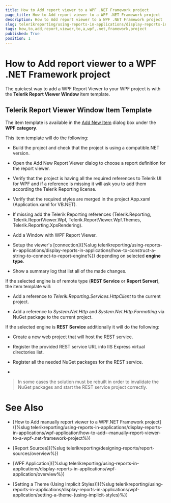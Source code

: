 ```yaml
---
title: How to Add report viewer to a WPF .NET Framework project
page_title: How to Add report viewer to a WPF .NET Framework project 
description: How to Add report viewer to a WPF .NET Framework project
slug: telerikreporting/using-reports-in-applications/display-reports-in-applications/wpf-application/how-to-add-report-viewer-to-a-wpf-.net-framework-project
tags: how,to,add,report,viewer,to,a,wpf,.net,framework,project
published: True
position: 1
---
```


# How to Add report viewer to a WPF .NET Framework project



The quickest way to add a WPF Report Viewer to your WPF project is with the __Telerik Report Viewer Window__ item template.       

## Telerik Report Viewer Window Item Template

The item template is available in the             [Add New Item](https://msdn.microsoft.com/en-us/library/w0572c5b%28v=vs.100%29.aspx)             dialog box under the __WPF category__.         

This item template will do the following:         

* Build the project and check that the project is using a compatible.NET version.             

* Open the Add New Report Viewer dialog to choose a report definition for the report viewer.             

* Verify that the project is having all the required references to Telerik UI for WPF and if a reference is missing               it will ask you to add them according the Telerik Reporting license.             

* Verify that the required styles are merged in the project App.xaml (Application.xaml for VB.NET).             

* If missing add the Telerik Reporting references                (Telerik.Reporting, Telerik.ReportViewer.Wpf, Telerik.ReportViewer.Wpf.Themes, Telerik.Reporting.XpsRendering).             

* Add a Window with WPF Report Viewer.             

* Setup the viewer's [connection]({%slug telerikreporting/using-reports-in-applications/display-reports-in-applications/how-to-construct-a-string-to-connect-to-report-engine%}) depending on selected __engine type__.             

* Show a summary log that list all of the made changes.             

If the selected engine is of remote type (__REST Service__ or __Report Server__), the item template will:         

* Add a reference to *Telerik.Reporting.Services.HttpClient* to the current project.             

* Add a reference to *System.Net.Http* and *System.Net.Http.Formatting* via NuGet package to the current project.             

If the selected engine is __REST Service__ additionally it will do the following:         

* Create a new web project that will host the REST service.             

* Register the provided REST service URL into IIS Express virtual directories list.             

* Register all the needed NuGet packages for the REST service.             

* 

   >In some cases the solution must be rebuilt in order to invalidate the NuGet packages and start the REST service project correctly.               


# See Also


 

* [How to Add  manually report viewer to a WPF.NET Framework project]({%slug telerikreporting/using-reports-in-applications/display-reports-in-applications/wpf-application/how-to-add--manually-report-viewer-to-a-wpf-.net-framework-project%})

 

* [Report Sources]({%slug telerikreporting/designing-reports/report-sources/overview%})

 

* [WPF Application]({%slug telerikreporting/using-reports-in-applications/display-reports-in-applications/wpf-application/overview%})

 

* [Setting a Theme (Using Implicit Styles)]({%slug telerikreporting/using-reports-in-applications/display-reports-in-applications/wpf-application/setting-a-theme-(using-implicit-styles)%})

